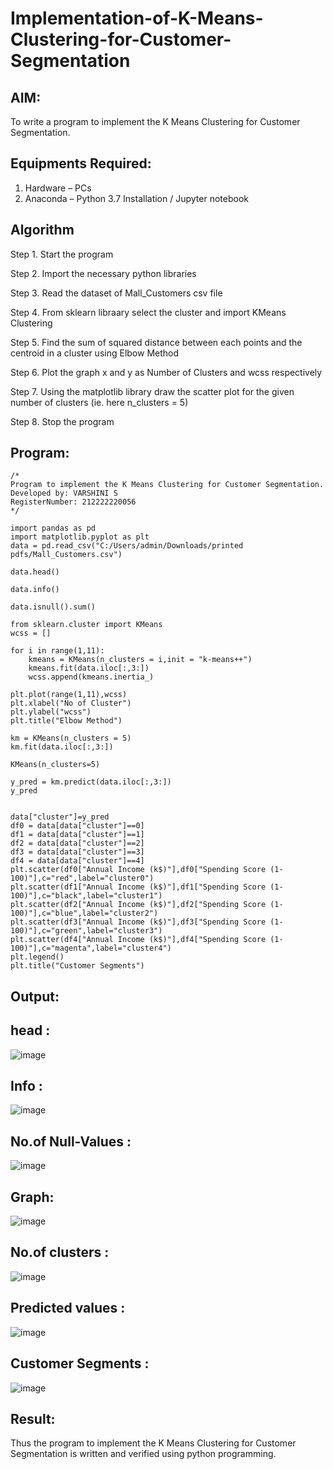 # Implementation-of-K-Means-Clustering-for-Customer-Segmentation

## AIM:
To write a program to implement the K Means Clustering for Customer Segmentation.

## Equipments Required:
1. Hardware – PCs
2. Anaconda – Python 3.7 Installation / Jupyter notebook

## Algorithm
Step 1. Start the program

Step 2. Import the necessary python libraries

Step 3. Read the dataset of Mall_Customers csv file

Step 4. From sklearn libraary select the cluster and import KMeans Clustering

Step 5. Find the sum of squared distance between each points and the centroid in a cluster using Elbow Method

Step 6. Plot the graph x and y as Number of Clusters and wcss respectively

Step 7. Using the matplotlib library draw the scatter plot for the given number of clusters (ie. here n_clusters = 5)

Step 8. Stop the program

## Program:
```
/*
Program to implement the K Means Clustering for Customer Segmentation.
Developed by: VARSHINI S
RegisterNumber: 212222220056
*/
```
```
import pandas as pd
import matplotlib.pyplot as plt
data = pd.read_csv("C:/Users/admin/Downloads/printed pdfs/Mall_Customers.csv")

data.head()

data.info()

data.isnull().sum()

from sklearn.cluster import KMeans
wcss = []

for i in range(1,11):
    kmeans = KMeans(n_clusters = i,init = "k-means++")
    kmeans.fit(data.iloc[:,3:])
    wcss.append(kmeans.inertia_)

plt.plot(range(1,11),wcss)
plt.xlabel("No of Cluster")
plt.ylabel("wcss")
plt.title("Elbow Method")

km = KMeans(n_clusters = 5)
km.fit(data.iloc[:,3:])

KMeans(n_clusters=5)

y_pred = km.predict(data.iloc[:,3:])
y_pred


data["cluster"]=y_pred
df0 = data[data["cluster"]==0]
df1 = data[data["cluster"]==1]
df2 = data[data["cluster"]==2]
df3 = data[data["cluster"]==3]
df4 = data[data["cluster"]==4]
plt.scatter(df0["Annual Income (k$)"],df0["Spending Score (1-100)"],c="red",label="cluster0")
plt.scatter(df1["Annual Income (k$)"],df1["Spending Score (1-100)"],c="black",label="cluster1")
plt.scatter(df2["Annual Income (k$)"],df2["Spending Score (1-100)"],c="blue",label="cluster2")
plt.scatter(df3["Annual Income (k$)"],df3["Spending Score (1-100)"],c="green",label="cluster3")
plt.scatter(df4["Annual Income (k$)"],df4["Spending Score (1-100)"],c="magenta",label="cluster4")
plt.legend()
plt.title("Customer Segments")

```

## Output:
## head :
![image](https://github.com/user-attachments/assets/e1d8328a-0ac9-45ee-bc33-c686b77ead99)

## Info :
![image](https://github.com/user-attachments/assets/bd2d38f4-4ed4-4532-bb00-d9463c10b8d3)

## No.of Null-Values :
![image](https://github.com/user-attachments/assets/a849602f-d3e3-4ead-9d3d-f08a841400db)

## Graph:
![image](https://github.com/user-attachments/assets/154cef8e-c91c-44dc-972c-274630f3a75e)

## No.of clusters :
![image](https://github.com/user-attachments/assets/bbd7ca4e-a52a-48b2-bfe2-f1bd4cc369be)

## Predicted values :
![image](https://github.com/user-attachments/assets/e53b1ffc-bfdc-4773-ae38-ec3d45fe1273)

## Customer Segments :
![image](https://github.com/user-attachments/assets/e22ff6e8-9ebb-44a5-a9bf-2ed1a5a36a4c)



## Result:
Thus the program to implement the K Means Clustering for Customer Segmentation is written and verified using python programming.
